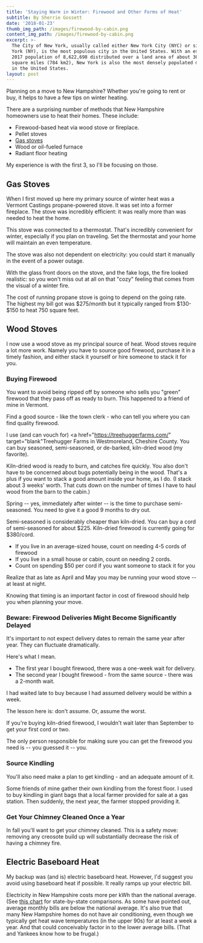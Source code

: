 ```yaml
---
title: 'Staying Warm in Winter: Firewood and Other Forms of Heat'
subtitle: By Sherrie Gossett
date: '2018-01-23'
thumb_img_path: /images/firewood-by-cabin.png
content_img_path: /images/firewood-by-cabin.png
excerpt: >-
  The City of New York, usually called either New York City (NYC) or simply New
  York (NY), is the most populous city in the United States. With an estimated
  2017 population of 8,622,698 distributed over a land area of about 302.6
  square miles (784 km2), New York is also the most densely populated major city
  in the United States.
layout: post
---
```

Planning on a move to New Hampshire? Whether you're going to rent or buy, it helps to have a few tips on winter heating. 

There are a surprising number of methods that New Hampshire homeowners use to heat their homes. These include: 

* Firewood-based heat via wood stove or fireplace. 
* Pellet stoves
* <a href="https://www.vermontcastings.com/Browse/Gas-Stoves.aspx" target="blank">Gas stoves</a>
* Wood or oil-fueled furnace
* Radiant floor heating 

My experience is with the first 3, so I'll be focusing on those. 

## Gas Stoves

When I first moved up here my primary source of winter heat was a Vermont Castings propane-powered stove. It was set into a former fireplace. The stove was incredibly efficient: it was really more than was needed to heat the home. 

This stove was connected to a thermostat. That's incredibly convenient for winter, especially if you plan on traveling. Set the thermostat and your home will maintain an even temperature.

The stove was also not dependent on electricity: you could start it manually in the event of a power outage.

With the glass front doors on the stove, and the fake logs, the fire looked realistic: so you won't miss out at all on that "cozy" feeling that comes from the visual of a winter fire. 

The cost of running propane stove is going to depend on the going rate. The highest my bill got was $275/month but it typically ranged from $130- $150 to heat 750 square feet.

## Wood Stoves

I now use a wood stove as my principal source of heat. Wood stoves require a lot more work. Namely you have to source good firewood, purchase it in a timely fashion, and either stack it yourself or hire someone to stack it for you. 

### Buying Firewood

You want to avoid being ripped off by someone who sells you "green" firewood that they pass off as ready to burn. This happened to a friend of mine in Vermont. 

Find a good source - like the town clerk - who can tell you where you can find quality firewood.

I use (and can vouch for) <a href="https://treehuggerfarms.com/" target="blank"Treehugger Farms</a> in Westmoreland, Cheshire County. You can buy seasoned, semi-seasoned, or de-barked, kiln-dried wood (my favorite). 

Kiln-dried wood is ready to burn, and catches fire quickly. You also don't have to be concerned about bugs potentially being in the wood. That's a plus if you want to stack a good amount inside your home, as I do. (I stack about 3 weeks' worth. That cuts down on the number of times I have to haul wood from the barn to the cabin.)

Spring -- yes, immediately after winter -- is the time to purchase semi-seasoned. You need to give it a good 9 months to dry out. 

Semi-seasoned is considerably cheaper than kiln-dried. You can buy a cord of semi-seasoned for about $225. Kiln-dried firewood is currently going for $380/cord. 

* If you live in an average-sized house, count on needing 4-5 cords of firewood 
* If you live in a small house or cabin, count on needing 2 cords.
* Count on spending $50 per cord if you want someone to stack it for you

Realize that as late as April and May you may be running your wood stove -- at least at night.

Knowing that timing is an important factor in cost of firewood should help you when planning your move.

### Beware: Firewood Deliveries Might Become Significantly Delayed

It's important to not expect delivery dates to remain the same year after year. They can fluctuate dramatically.

Here's what I mean. 

* The first year I bought firewood, there was a one-week wait for delivery. 
* The second year I bought firewood - from the same source - there was a 2-month wait. 

I had waited late to buy because I had assumed delivery would be within a week. 

The lesson here is: don't assume. Or, assume the worst. 

If you're buying kiln-dried firewood, I wouldn't wait later than September to get your first cord or two. 

The only person responsible for making sure you can get the firewood you need is -- you guessed it -- you. 



### Source Kindling

You'll also need make a plan to get kindling - and an adequate amount of it. 

Some friends of mine gather their own kindling from the forest floor. I used to buy kindling in giant bags that a local farmer provided for sale at a gas station. Then suddenly, the next year, the farmer stopped providing it. 

### Get Your Chimney Cleaned Once a Year

In fall you'll want to get your chimney cleaned. This is a safety move: removing any creosote build up will substantially decrease the risk of having a chimney fire. 

## Electric Baseboard Heat

My backup was (and is) electric baseboard heat. However, I'd suggest you avoid using baseboard heat if possible. It really ramps up your electric bill.  

Electricity in New Hampshire costs more per kWh than the national average. (See <a href="https://www.eia.gov/electricity/sales_revenue_price/pdf/table5_a.pdf" target="blank">this chart</a> for state-by-state comparisons. As some have pointed out, average monthly bills are below the national average. It's also true that many New Hampshire homes do not have air conditioning, even though we typically get heat wave temperatures (in the upper 90s) for at least a week a year. And that could conceivably factor in to the lower average bills. (That and Yankees know how to be frugal.)
